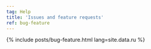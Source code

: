```yaml
---
tag: Help
title: 'Issues and feature requests'
ref: bug-feature
---
```


{% include posts/bug-feature.html lang=site.data.ru %}
